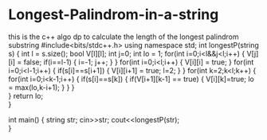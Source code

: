 # Longest-Palindrom-in-a-string
this is the c++ algo dp to calculate the length of the longest palindrom substring 
#include<bits/stdc++.h>
using namespace std;
int longestP(string s)
{
	int l = s.size();
	bool V[l][l];
	int j=0;
	int lo = 1;
	for(int i=0;i<l&&j<l;i++)
	{
		V[j][i] = false;
		if(i==l-1)
		{
			i=-1;
			j++;
		}
	}
	for(int i=0;i<l;i++)
	{
		V[i][i] = true;
	}
	for(int i=0;i<l-1;i++)
	{
		if(s[i]==s[i+1])
		{
			V[i][i+1] = true;
			l=2;
		}
	}
	for(int k=2;k<l;k++)
	{
		for(int i=0;i<k-1;i++)
		{
			if(s[i]==s[k])
			{
				if(V[i+1][k-1] == true)
				{
					V[i][k]=true;
					lo = max(lo,k-i+1);
				}
			}
		}	
	}
	return lo;		
}

int main()
{
	string str;
	cin>>str;
	cout<<longestP(str);	
}
